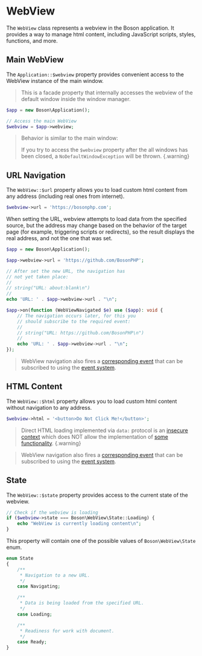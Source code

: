 # WebView

The `WebView` class represents a webview in the Boson application. It provides 
a way to manage html content, including JavaScript scripts, styles, functions, 
and more.

## Main WebView

The `Application::$webview` property provides convenient access to the WebView
instance of the <tooltip term="main window">main window</tooltip>.

> This is a <tooltip term="facade">facade property</tooltip> that internally 
> accesses the webview of the default window inside the window manager.

```php
$app = new Boson\Application();

// Access the main WebView
$webview = $app->webview;
```

> Behavior is similar to the <tooltip term="main window">main window</tooltip>:
> 
> If you try to access the `$webview` property after the all windows 
> has been closed, a `NoDefaultWindowException` will be thrown.
{.warning}


## URL Navigation

The `WebView::$url` property allows you to load custom
html content from any address (including real ones from internet).

```php
$webview->url = 'https://bosonphp.com';
```

When setting the URL, webview attempts to load data from the specified source, 
but the address may change based on the behavior of the target page (for example, 
triggering scripts or redirects), so the result displays the real address, and
not the one that was set.

```php
$app = new Boson\Application();

$app->webview->url = 'https://github.com/BosonPHP';

// After set the new URL, the navigation has 
// not yet taken place:
//
// string("URL: about:blank\n")
//
echo 'URL: ' . $app->webview->url . "\n";

$app->on(function (WebViewNavigated $e) use ($app): void {
    // The navigation occurs later, for this you 
    // should subscribe to the required event:
    //
    // string("URL: https://github.com/BosonPHP\n")
    //
    echo 'URL: ' . $app->webview->url . "\n";
});
```

> WebView navigation also fires a 
> <a href="webview-events.md#navigated-event">corresponding event</a> that can be 
> subscribed to using the <a href="events.md">event system</a>.


## HTML Content

The `WebView::$html` property allows you to load custom
html content without navigation to any address.

```php
$webview->html = '<button>Do Not Click Me!</button>';
```

> Direct HTML loading implemented via `data:` protocol is an 
> <a href="https://developer.mozilla.org/en-US/docs/Web/Security/Secure_Contexts">insecure context</a>
> which does NOT allow the implementation of 
> <a href="https://developer.mozilla.org/en-US/docs/Web/Security/Secure_Contexts/features_restricted_to_secure_contexts">some functionality</a>.
{.warning}

> WebView navigation also fires a 
> <a href="webview-events.md#navigated-event">corresponding event</a> that can be 
> subscribed to using the <a href="events.md">event system</a>.


## State

The `WebView::$state` property provides access to the current state 
of the webview.

```php
// Check if the webview is loading
if ($webview->state === Boson\WebView\State::Loading) {
    echo "WebView is currently loading content\n";
}
```

This property will contain one of the possible values of
`Boson\WebView\State` enum.

```php
enum State
{
    /**
     * Navigation to a new URL.
     */
    case Navigating;

    /**
     * Data is being loaded from the specified URL.
     */
    case Loading;

    /**
     * Readiness for work with document.
     */
    case Ready;
}
```
